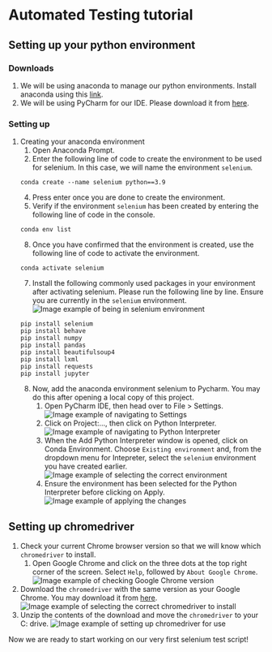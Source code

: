 # Automated Testing tutorial

## Setting up your python environment
### Downloads
1. We will be using anaconda to manage our python environments. Install anaconda using this [link](https://www.anaconda.com/products/distribution).
2. We will be using PyCharm for our IDE. Please download it from [here](https://www.jetbrains.com/pycharm/download/#section=windows).

### Setting up
1. Creating your anaconda environment
   1. Open Anaconda Prompt.
   2. Enter the following line of code to create the environment to be used for selenium. In this case, we will name the environment `selenium`.
   ```
   conda create --name selenium python==3.9
    ```
   4. Press enter once you are done to create the environment.
   5. Verify if the environment `selenium` has been created by entering the following line of code in the console.
   ```
   conda env list
   ```
   8. Once you have confirmed that the environment is created, use the following line of code to activate the environment.
   ```
   conda activate selenium
   ```
   7. Install the following commonly used packages in your environment after activating selenium. Please run the following line by line. Ensure you are currently in the `selenium` environment.
   ![Image example of being in `selenium` environment](https://github.com/tingxiao88/Get-Start-with-Selenium/raw/main/readme_assets/conda_activate_selenium.png)
   ```
   pip install selenium
   pip install behave
   pip install numpy
   pip install pandas
   pip install beautifulsoup4
   pip install lxml
   pip install requests
   pip install jupyter
   ```
   8. Now, add the anaconda environment selenium to Pycharm. You may do this after opening a local copy of this project.
      1. Open PyCharm IDE, then head over to File > Settings.
      ![Image example of navigating to Settings](https://github.com/tingxiao88/Get-Start-with-Selenium/raw/main/readme_assets/pycharm_setting.png)
      2. Click on Project:..., then click on Python Interpreter.
      ![Image example of navigating to Python Interpreter](https://github.com/tingxiao88/Get-Start-with-Selenium/raw/main/readme_assets/pycharm_setting_2.png)
      3. When the Add Python Interpreter window is opened, click on Conda Environment. Choose `Existing environment` and, from the dropdown menu for Intepreter, select the `selenium` environment you have created earlier.
      ![Image example of selecting the correct environment](https://github.com/tingxiao88/Get-Start-with-Selenium/raw/main/readme_assets/pycharm_setting_3.png)
      4. Ensure the environment has been selected for the Python Interpreter before clicking on Apply.
      ![Image example of applying the changes](https://github.com/tingxiao88/Get-Start-with-Selenium/raw/main/readme_assets/pycharm_setting_4.png)

## Setting up chromedriver
1. Check your current Chrome browser version so that we will know which `chromedriver` to install.
   1. Open Google Chrome and click on the three dots at the top right corner of the screen. Select `Help`, followed by `About Google Chrome`.
   ![Image example of checking Google Chrome version](https://github.com/tingxiao88/Get-Start-with-Selenium/raw/main/readme_assets/chrome_version.png)
2. Download the `chromedriver` with the same version as your Google Chrome. You may download it from [here](https://chromedriver.chromium.org/downloads).
![Image example of selecting the correct `chromedriver` to install](https://github.com/tingxiao88/Get-Start-with-Selenium/raw/main/readme_assets/webdrive_download.png)
3. Unzip the contents of the download and move the `chromedriver` to your C: drive.
![Image example of setting up `chromedriver` for use](https://github.com/tingxiao88/Get-Start-with-Selenium/raw/main/readme_assets/c_drive.png)

Now we are ready to start working on our very first selenium test script!